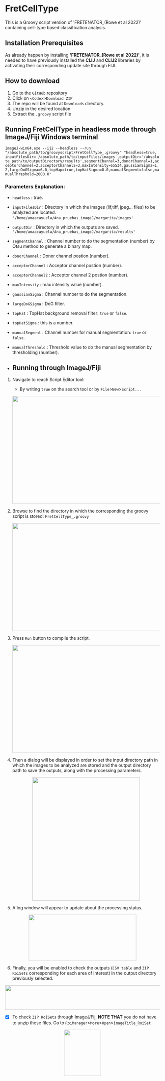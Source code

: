 # FretCellType
This is a Groovy script version of 'FRETENATOR_(Rowe et al 2022)' containing cell-type based classification analysis.
## Installation Prerequisites
As already happen by installing **'FRETENATOR_(Rowe et al 2022)'**, it is needed to have previously installed the **CLIJ** and **CLIJ2** libraries by activating their corresponding update site through FIJI. 

## How to download 
1. Go to the ``GitHub`` repository
2. Click on ``<Code>``>``Download ZIP``
3. The repo will be found at ``Downloads`` directory.
4. Unzip in the desired location.
5. Extract the ``.groovy`` script file

## Running FretCellType in headless mode through ImageJ/Fiji Windows terminal
``ImageJ-win64.exe --ij2 --headless --run "/absolute_path/to/groovyscript/FretCellType_.groovy" "headless=true, inputFilesDir='/absolute_path/to/inputFiles/images',outputDir='/absolute_path/to/outputDirectory/results',segmentChannel=3,donorChannel=1,acceptorChannel=2,acceptorChannel2=3,maxIntensity=65534,gaussianSigma=1.2,largeDoGSigma=6.0,topHap=true,topHatSigma=8.0,manualSegment=false,manualThreshold=2000.0"``

### Parameters Explanation:
- ``headless`` : true. 
- ``inputFilesDir`` : Directory in which the images (lif,tiff, jpeg... files) to be analyzed are located. ``'/home/anaacayuela/Ana_pruebas_imageJ/margarita/images'``.
- ``outputDir`` : Directory in which the outputs are saved. ``'/home/anaacayuela/Ana_pruebas_imageJ/margarita/results'``
- ``segmentChannel`` : Channel number to do the segmentation (number) by Otsu method to generate a binary map.
- ``donorChannel`` : Donor channel postion (number).
- ``acceptorChannel`` : Acceptor channel postion (number).
- ``acceptorChannel2`` : Acceptor channel 2 postion (number).
- ``maxIntensity`` : max intensity value (number).
-  ``gaussianSigma`` : Channel number to do the segmentation.
-  ``largeDoGSigma`` : DoG filter.
-  ``topHat`` : TopHat background removal filter: ``true`` or ``false``.
-  ``topHatSigma`` : this is a number.
-  ``manualSegment`` : Channel number for manual segmentation: ``true`` or ``false``.
-  ``manualThreshold`` : Threshold value to do the manual segmentation by thresholding (number).
  
-  ## Running through ImageJ/Fiji 
1. Navigate to reach Script Editor tool:
   - By writing ``true`` on the search tool or by ``File``>``New``>``Script...``
     <p align="center">
    <img width="650" height="350" src="https://github.com/cnio-cmu-BioimageAnalysis/cellQuantification_code/assets/83207172/0ad85b7b-d214-41a1-83a3-ac4c9395231b">
    </p>

2. Browse to find the directory in which the corresponding the groovy script is stored: ``FretCellType_.groovy``
    <p align="center">
    <img width="500" height="350" src="https://github.com/cnio-cmu-BioimageAnalysis/cellQuantification_code/assets/83207172/5b34dde0-2f35-4908-85f2-ffc4f89341d5">
    </p>
 
3. Press ``Run`` button to compile the script.
    <p align="center">
    <img width="500" height="350" src="https://github.com/cnio-cmu-BioimageAnalysis/cellQuantification_code/assets/83207172/1886af45-c01a-44d3-804b-30e289a2aa38">
    </p>

4. Then a dialog will be displayed in order to set the input directory path in which the images to be analyzed are stored and the output directory path to save the outputs, along with the processing parameters.
   <p align="center">
    <img width="350" height="400" src="https://github.com/acayuelalopez/FretCellType/assets/83207172/22610bf3-b796-4d28-8462-93ee41081d01">
    </p>


5. A log window will appear to update about the processing status.
  <p align="center">
    <img width="350" height="150" src="https://github.com/cnio-cmu-BioimageAnalysis/cellQuantification_code/assets/83207172/ae08ebc2-a720-451c-8a50-542a708972fa">
    </p>
 
6. Finally, you will be enabled to check the outputs (``CSV table`` and ``ZIP RoiSets`` corresponding for each area of interest) in the output directory previously selected.
  <p align="center">
    <img width="600" height="80" src="https://github.com/cnio-cmu-BioimageAnalysis/cellQuantification_code/assets/83207172/bcd520f9-fed0-44f6-aade-757450d05539">
    </p>

- [x] To check ``ZIP RoiSets`` through ImageJ/Fij, **NOTE THAT** you do not have to unzip these files. Go to ``RoiManager``>``More``>``Open``>``imageTitle_RoiSet``
<p align="center">
    <img width="120" height="150" src="https://github.com/cnio-cmu-BioimageAnalysis/cellQuantification_code/assets/83207172/d6d9a16c-14c8-4867-b925-cfe7031cb12e">
    </p>

